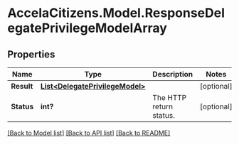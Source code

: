 # AccelaCitizens.Model.ResponseDelegatePrivilegeModelArray
## Properties

Name | Type | Description | Notes
------------ | ------------- | ------------- | -------------
**Result** | [**List&lt;DelegatePrivilegeModel&gt;**](DelegatePrivilegeModel.md) |  | [optional] 
**Status** | **int?** | The HTTP return status. | [optional] 

[[Back to Model list]](../README.md#documentation-for-models) [[Back to API list]](../README.md#documentation-for-api-endpoints) [[Back to README]](../README.md)

